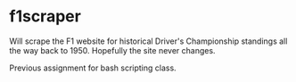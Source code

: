 # f1scraper

Will scrape the F1 website for historical Driver's Championship standings all the way back to 1950. Hopefully the site never changes.

Previous assignment for bash scripting class.
